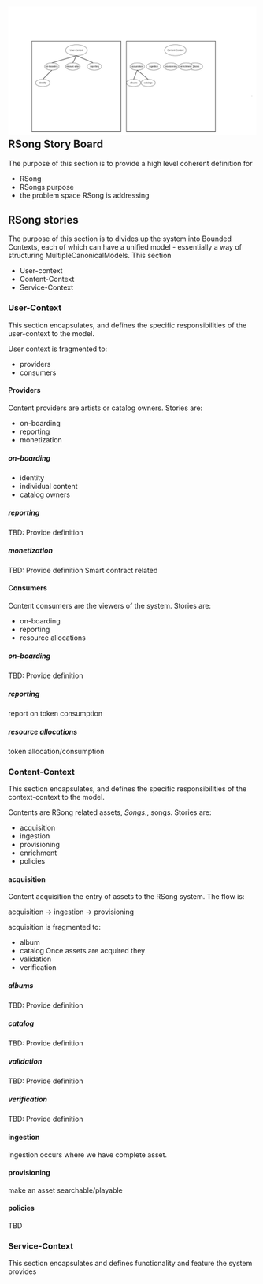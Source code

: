 ![user-stories](design/story-board.jpeg)
RSong Story Board
--
The purpose of this section is to provide a high level coherent definition for 
- RSong
- RSongs purpose
- the problem space RSong is addressing

## RSong stories
The purpose of this section is to divides up the system into Bounded Contexts, each of which can have a unified model - essentially a way of structuring MultipleCanonicalModels.
This section
- User-context
- Content-Context
- Service-Context

### User-Context
This section encapsulates, and defines the specific responsibilities of the user-context to the model.

User context is fragmented to:
- providers
- consumers

#### Providers
Content providers are artists or catalog owners. Stories are:
- on-boarding
- reporting
- monetization

##### on-boarding
- identity
- individual content
- catalog owners

##### reporting
TBD: Provide definition 

##### monetization
TBD: Provide definition 
Smart contract related 

#### Consumers
Content consumers are the viewers of the system.  Stories are:
- on-boarding
- reporting
- resource allocations

##### on-boarding
TBD: Provide definition 

##### reporting
report on token consumption

##### resource allocations
token allocation/consumption

### Content-Context
This section encapsulates, and defines the specific responsibilities of the context-context to the model.

Contents are RSong related assets, *Songs*., songs.  Stories are:
- acquisition
- ingestion
- provisioning
- enrichment
- policies 

#### acquisition
Content acquisition the entry of assets to the RSong system. The flow is: 

acquisition -> ingestion -> provisioning

acquisition is fragmented to: 
- album
- catalog
Once assets are acquired they
- validation
- verification
##### albums
TBD: Provide definition 

##### catalog
TBD: Provide definition 

#####  validation
TBD: Provide definition 

#####  verification
TBD: Provide definition 

#### ingestion
ingestion occurs where we have complete asset.

#### provisioning
make an asset searchable/playable

#### policies 
TBD

### Service-Context
This section encapsulates and defines functionality and feature the system provides



